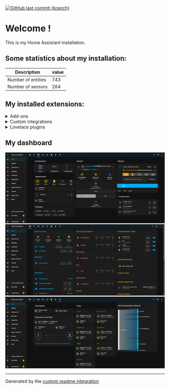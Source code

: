 <div align="left">
    <a href="https://github.com/homeassistant/commits/main"><img alt="GitHub last commit (branch)" src="https://img.shields.io/github/last-commit/RomchikL/homeassistant
"></a>
</div>

# Welcome !

This is my Home Assistant installation.

## Some statistics about my installation:

Description | value
-- | --
Number of entities | 743
Number of sensors | 284


## My installed extensions:

<details>
  <summary>Add-ons</summary>

### Add-ons
</details>

<details>
  <summary>Custom integrations</summary>

### Custom integrations
- [Browser Mod](https://github.com/thomasloven/hass-browser_mod)
- [Generate Readme](https://github.com/custom-components/readme)
- [Grocy Custom Component](https://github.com/custom-components/grocy)
- [HACS](https://github.com/hacs/integration)
- [Hass.Agent](https://github.com/LAB02-Research/HASS.Agent-Integration)
- [Local Tuya](https://github.com/rospogrigio/localtuya)
- [Pirate Weather](https://github.com/Pirate-Weather/pirate-weather-ha)
- [Samsungtv Smart](https://github.com/ollo69/ha-samsungtv-smart)
- [Sonoff Lan](https://github.com/AlexxIT/SonoffLAN)
- [Ui Lovelace Minimalist](https://github.com/UI-Lovelace-Minimalist/UI)
- [Xiaomi Miot Auto](https://github.com/al-one/hass-xiaomi-miot)
- [Yandex Dialogs](https://github.com/AlexxIT/YandexDialogs)
- [Yandex Smart Home](https://github.com/dext0r/yandex_smart_home)
- [Yandex Weather](https://github.com/IATkachenko/HA-YandexWeather)
- [Yandex.Station](https://github.com/AlexxIT/YandexStation)
- [Yandex.Station Intents](https://github.com/dext0r/ha-yandex-station-intents)
- [Yeelight V2](https://github.com/ykmn/hacs-yeelight_v2)
</details>

<details>
  <summary>Lovelace plugins</summary>

### Lovelace plugins
- [Apexcharts Card](https://github.com/RomRider/apexcharts-card)
- [Auto Entities](https://github.com/thomasloven/lovelace-auto-entities)
- [Bar Card](https://github.com/custom-cards/bar-card)
- [Button Card](https://github.com/custom-cards/button-card)
- [Card Mod](https://github.com/thomasloven/lovelace-card-mod)
- [Custom Brand Icons](https://github.com/elax46/custom-brand-icons)
- [Decluttering Card](https://github.com/custom-cards/decluttering-card)
- [History Explorer Card](https://github.com/alexarch21/history-explorer-card)
- [Home Assistant Swipe Navigation](https://github.com/zanna-37/hass-swipe-navigation)
- [Hourly Weather Card](https://github.com/decompil3d/lovelace-hourly-weather)
- [Kiosk Mode](https://github.com/NemesisRE/kiosk-mode)
- [Layout Card](https://github.com/thomasloven/lovelace-layout-card)
- [Light Entity Card](https://github.com/ljmerza/light-entity-card)
- [Lovelace Jukebox Card](https://github.com/lukx/home-assistant-jukebox)
- [Miflora Card](https://github.com/RodBr/miflora-card)
- [Mini Media Player](https://github.com/kalkih/mini-media-player)
- [Multiple Entity Row](https://github.com/benct/lovelace-multiple-entity-row)
- [Mushroom](https://github.com/piitaya/lovelace-mushroom)
- [My Cards Bundle](https://github.com/AnthonMS/my-cards)
- [Sankey Chart Card](https://github.com/MindFreeze/ha-sankey-chart)
- [Simple Weather Card](https://github.com/kalkih/simple-weather-card)
- [Stack In Card](https://github.com/custom-cards/stack-in-card)
- [State Switch](https://github.com/thomasloven/lovelace-state-switch)
- [Swipe Card](https://github.com/bramkragten/swipe-card)
- [Timer Bar Card](https://github.com/rianadon/timer-bar-card)
- [Weather Radar Card](https://github.com/Makin-Things/weather-radar-card)
- [Yandex Icons](https://github.com/iswitch/ha-yandex-icons)
</details>


## My dashboard

<a href="#" onclick="openPopup('screenshots/1.png', 'Hall'); return false;"><img src="screenshots/1.png" alt="Hall"></a>
<a href="#" onclick="openPopup('screenshots/2.png', 'Electricity'); return false;"><img src="screenshots/2.png" alt="Electricity"></a>
<a href="#" onclick="openPopup('screenshots/3.png', 'System Info Image'); return false;"><img src="screenshots/3.png" alt="System Info Image"></a>

***

Generated by the [custom readme integration](https://github.com/custom-components/readme)